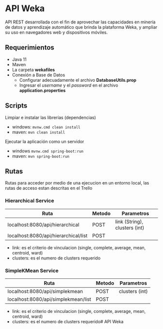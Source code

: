 # API Weka

API REST desarrollada con el fin de aprovechar las capacidades en minería de datos y aprendizaje automático que brinda la plataforma Weka, y ampliar su uso en navegadores web y dispositivos móviles.

## Requerimientos

- Java 11
- Maven
- La carpeta **wekafiles**
- Conexión a Base de Datos
    - Configurar adecuadamente el archivo **DatabaseUtils.prop**
    - Ingresar el *username* y el *password* en el archivo **application.properties**

## Scripts

Limpiar e instalar las librerías (dependencias)
- windows: `mvnw.cmd clean install`
- maven: `mvn clean install`

Ejecutar la aplicación como un servidor
- windows `mvnw.cmd spring-boot:run`
- maven: `mvn spring-boot:run`

## Rutas
Rutas para acceder por medio de una ejecucion en un entorno local, las rutas de acceso estan descritas en el Trello

### Hierarchical Service
| Ruta | Metodo | Parametros |
| ------ | ------ | ------ |
| localhost:8080/api/hierarchical | POST | link (String), clusters (int) |
| localhost:8080/api/hierarchical/list | POST |  |
* link: es el criterio de vinculacion (single, complete, average, mean, centroid, ward)
* clusters: es el numero de clusters requerido

### SimpleKMean Service
| Ruta | Metodo | Parametros |
| ------ | ------ | ------ |
| localhost:8080/api/simplekmean | POST | clusters (int) |
| localhost:8080/api/simplekmean/list | POST |  |
* link: es el criterio de vinculacion (single, complete, average, mean, centroid, ward)
* clusters: es el numero de clusters requerido# API Weka